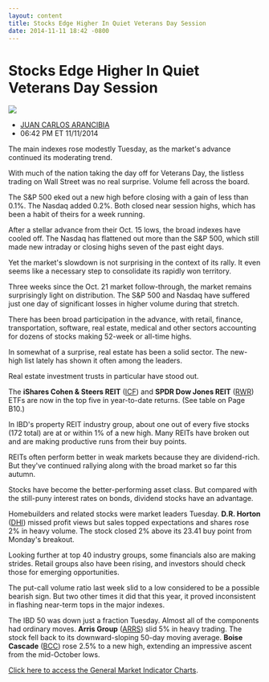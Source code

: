 ```yaml
---
layout: content
title: Stocks Edge Higher In Quiet Veterans Day Session
date: 2014-11-11 18:42 -0800
---
```



Stocks Edge Higher In Quiet Veterans Day Session
=================================================


![](https://www.investors.com/wp-content/uploads/ibd-migrated-images/MPv_141112_635513160657549150.png)

* [JUAN CARLOS ARANCIBIA](https://www.investors.com/author/arancibiaj/ "Posts by JUAN CARLOS ARANCIBIA")
* 06:42 PM ET 11/11/2014




The main indexes rose modestly Tuesday, as the market's advance continued its moderating trend.

  

With much of the nation taking the day off for Veterans Day, the listless trading on Wall Street was no real surprise. Volume fell across the board.

  

The S&P 500 eked out a new high before closing with a gain of less than 0.1%. The Nasdaq added 0.2%. Both closed near session highs, which has been a habit of theirs for a week running.

  

After a stellar advance from their Oct. 15 lows, the broad indexes have cooled off. The Nasdaq has flattened out more than the S&P 500, which still made new intraday or closing highs seven of the past eight days.

  

Yet the market's slowdown is not surprising in the context of its rally. It even seems like a necessary step to consolidate its rapidly won territory.

  

Three weeks since the Oct. 21 market follow-through, the market remains surprisingly light on distribution. The S&P 500 and Nasdaq have suffered just one day of significant losses in higher volume during that stretch.

  

There has been broad participation in the advance, with retail, finance, transportation, software, real estate, medical and other sectors accounting for dozens of stocks making 52-week or all-time highs.

  

In somewhat of a surprise, real estate has been a solid sector. The new-high list lately has shown it often among the leaders.

  

Real estate investment trusts in particular have stood out.

  

The **iShares Cohen & Steers REIT** ([ICF](https://research.investors.com/quote.aspx?symbol=ICF)) and **SPDR Dow Jones REIT** ([RWR](https://research.investors.com/quote.aspx?symbol=RWR)) ETFs are now in the top five in year-to-date returns. (See table on Page B10.)

  

In IBD's property REIT industry group, about one out of every five stocks (172 total) are at or within 1% of a new high. Many REITs have broken out and are making productive runs from their buy points.

  

REITs often perform better in weak markets because they are dividend-rich. But they've continued rallying along with the broad market so far this autumn.

  

Stocks have become the better-performing asset class. But compared with the still-puny interest rates on bonds, dividend stocks have an advantage.

  

Homebuilders and related stocks were market leaders Tuesday. **D.R. Horton** ([DHI](https://research.investors.com/quote.aspx?symbol=DHI)) missed profit views but sales topped expectations and shares rose 2% in heavy volume. The stock closed 2% above its 23.41 buy point from Monday's breakout.

  

Looking further at top 40 industry groups, some financials also are making strides. Retail groups also have been rising, and investors should check those for emerging opportunities.

  

The put-call volume ratio last week slid to a low considered to be a possible bearish sign. But two other times it did that this year, it proved inconsistent in flashing near-term tops in the major indexes.

  

The IBD 50 was down just a fraction Tuesday. Almost all of the components had ordinary moves. **Arris Group** ([ARRS](https://research.investors.com/quote.aspx?symbol=ARRS)) slid 5% in heavy trading. The stock fell back to its downward-sloping 50-day moving average. **Boise Cascade** ([BCC](https://research.investors.com/quote.aspx?symbol=BCC)) rose 2.5% to a new high, extending an impressive ascent from the mid-October lows.


[Click here to access the General Market Indicator Charts](https://www.investors.com/pdf/GMI_111214.pdf).




